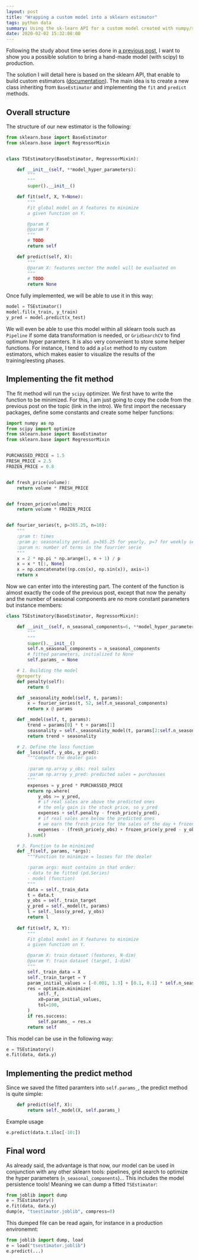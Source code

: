 ```yaml
---
layout: post
title: "Wrapping a custom model into a sklearn estimator"
tags: python data
summary: Using the sk-learn API for a custom model created with numpy/scipy
date: 2020-02-02 15:32:08:00
---
```


Following the study about time series done in [a previous post](/blog/2020-01-29-a-time-series-model/), I want to show you a possible solution to bring a hand-made model (with scipy) to production.

The solution I will detail here is based on the sklearn API, that enable to build custom estimators ([documentation](https://scikit-learn.org/stable/developers/develop.html)). The main idea is to create a new class inheriting from `BaseEstimator` and implementing the `fit` and `predict` methods.


## Overall structure

The structure of our new estimator is the following:

```python
from sklearn.base import BaseEstimator 
from sklearn.base import RegressorMixin


class TSEstimatory(BaseEstimator, RegressorMixin):

    def __init__(self, **model_hyper_parameters):
        """
        """
        super().__init__()

    def fit(self, X, Y=None):
        """
        Fit global model on X features to minimize 
        a given function on Y.

        @param X
        @param Y
        """
		# TODO
        return self

    def predict(self, X):
        """
        @param X: features vector the model will be evaluated on
        """
		# TODO
		return None
```

Once fully implemented, we will be able to use it in this way:

```python
model = TSEstimator()
model.fil(x_train, y_train)
y_pred = model.predict(x_test)
```

We will even be able to use this model within all sklearn tools such as `Pipeline` if some data transformation is needed, or `GridSearchCV` to find optimum hyper paramters. It is also very convenient to store some helper functions. For instance, I tend to add a `plot` method to my custom estimators, which makes easier to visualize the results of the training/eesting phases.


## Implementing the fit method

The fit method will run the `scipy` optimizer. We first have to write the function to be minimized. For this, I am just going to copy the code from the previous post on the topic (link in the intro). We first import the necessary packages, define some constants and create some helper functions:


```python
import numpy as np
from scipy import optimize
from sklearn.base import BaseEstimator 
from sklearn.base import RegressorMixin


PURCHASSED_PRICE = 1.5
FRESH_PRICE = 2.5
FROZEN_PRICE = 0.8


def fresh_price(volume):
    return volume * FRESH_PRICE


def frozen_price(volume):
    return volume * FROZEN_PRICE


def fourier_series(t, p=365.25, n=10):
    """
    :pram t: times
    :pram p: seasonality period. p=365.25 for yearly, p=7 for weekly seaonality
    :param n: number of terms in the fourrier serie
    """
    x = 2 * np.pi * np.arange(1, n + 1) / p
    x = x * t[:, None]
    x = np.concatenate((np.cos(x), np.sin(x)), axis=1)
    return x
```

Now we can enter into the interesting part. The content of the function is almost exactly the code of the previous post, except that now the penalty and the number of seasonal components are no more constant parameters but instance members:


```python
class TSEstimatory(BaseEstimator, RegressorMixin):

    def __init__(self, n_seasonal_components=6, **model_hyper_parameters):
        """
        """
        super().__init__()
        self.n_seasonal_components = n_seasonal_components
        # fitted parameters, initialized to None
        self.params_ = None

    # 1. Building the model
	@property
	def penalty(self):
		return 0

    def _seasonality_model(self, t, params):
        x = fourier_series(t, 52, self.n_seasonal_components)
        return x @ params

    def _model(self, t, params):
        trend = params[0] * t + params[1]
        seasonality = self._seasonality_model(t, params[2:self.n_seasonal_components*2+2])
        return trend + seasonality

    # 2. Define the loss function
    def _loss(self, y_obs, y_pred):
        """Compute the dealer gain
    
        :param np.array y_obs: real sales
        :param np.array y_pred: predicted sales = purchasses
        """
        expenses = y_pred * PURCHASSED_PRICE
        return np.where(
            y_obs >= y_pred, 
            # if real sales are above the predicted ones
            # the only gain is the stock price, so y_pred
            expenses + self.penalty - fresh_price(y_pred),
            # if real sales are below the predicted ones
            # we earn the fresh price for the sales of the day + frozen price of the leftover
            expenses - (fresh_price(y_obs) + frozen_price(y_pred - y_obs))
        ).sum()

    # 3. Function to be minimized
    def _f(self, params, *args):
        """Function to minimize = losses for the dealer

        :param args: must contains in that order:
        - data to be fitted (pd.Series)
        - model (function)
        """
        data = self._train_data
        t = data.t
        y_obs = self._train_target
        y_pred = self._model(t, params)
        l = self._loss(y_pred, y_obs)
        return l
    
    def fit(self, X, Y):
        """
        Fit global model on X features to minimize 
        a given function on Y.

        @param X: train dataset (features, N-dim)
        @param Y: train dataset (target, 1-dim)
        """
        self._train_data = X
        self._train_target = Y
        param_initial_values = [-0.001, 1.3] + [0.1, 0.1] * self.n_seasonal_components
        res = optimize.minimize(
            self._f,
            x0=param_initial_values, 
            tol=100,
        )
        if res.success:
            self.params_ = res.x
        return self
```


This model can be use in the following way:

```python
e = TSEstimatory()
e.fit(data, data.y)
```

## Implementing the predict method

Since we saved the fitted paramters into `self.params_`, the predict method is quite simple:

```python
    def predict(self, X):
        return self._model(X, self.params_)
```

Example usage

```python
e.predict(data.t.iloc[-10:])
```


## Final word

As already said, the advantage is that now, our model can be used in conjunction with any other sklearn tools: pipelines, grid search to optimize the hyper parameters (`n_seasonal_components`)... This includes the model persistence tools! Meaning we can dump a fitted `TSEstimator`:

```python
from joblib import dump
e = TSEstimatory()
e.fit(data, data.y)
dump(e, "tsestimator.joblib", compress=0)
```

This dumped file can be read again, for instance in a production environemnt:
```python
from joblib import dump, load
e = load("tsestimator.joblib")
e.predict(...)
```
